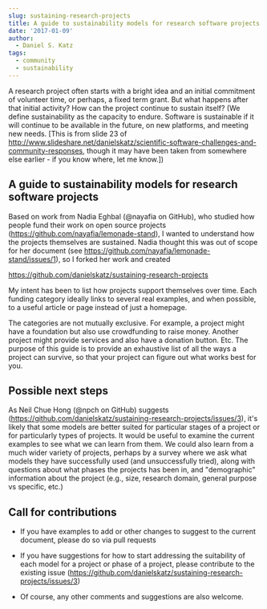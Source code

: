 ```yaml
---
slug: sustaining-research-projects
title: A guide to sustainability models for research software projects
date: '2017-01-09'
author:
  - Daniel S. Katz
tags:
  - community
  - sustainability
---
```


A research project often starts with a bright idea and an initial commitment of volunteer time, or perhaps,
a fixed term grant. But what happens after that initial activity? How can the project continue to
sustain itself? (We define sustainability as the capacity to endure. Software is sustainable if it
will continue to be available in the future, on new platforms, and meeting new needs.
[This is from slide 23 of http://www.slideshare.net/danielskatz/scientific-software-challenges-and-community-responses,
though it may have been taken from somewhere else earlier - if you know where, let me know.])

## A guide to sustainability models for research software projects

Based on work from Nadia Eghbal (@nayafia on GitHub), who studied how people fund their work on open source projects
(https://github.com/nayafia/lemonade-stand), I wanted to understand how
the projects themselves are sustained. Nadia thought this was out of scope for her document
(see https://github.com/nayafia/lemonade-stand/issues/1), so I forked her work and created

  https://github.com/danielskatz/sustaining-research-projects

My intent has been to list how projects support themselves over time. Each funding category
ideally links to several real examples, and when possible, to a useful article or page instead of just a homepage.

The categories are not mutually exclusive. For example, a project might have a foundation but also use
crowdfunding to raise money. Another project might provide services and also have a donation button. Etc.
The purpose of this guide is to provide an exhaustive list of all the ways a project can survive, so that
your project can figure out what works best for you.

## Possible next steps

As Neil Chue Hong (@npch on GitHub) suggests (https://github.com/danielskatz/sustaining-research-projects/issues/3), it's likely that some models
are better suited for particular stages of a project or for particularly types of projects.  It would be useful to
examine the current examples to see what we can learn from them.  We could also learn from a much wider variety of
projects, perhaps by a survey where we ask what models they have successfully used (and unsuccessfully tried), along
with questions about what phases the projects has been in, and "demographic" information about the project (e.g.,
size, research domain, general purpose vs specific, etc.)

## Call for contributions

- If you have examples to add or other changes to suggest to the current document, please do so via pull requests

- If you have suggestions for how to start addressing the suitability of each model for a project or phase of a project,
please contribute to the existing issue (https://github.com/danielskatz/sustaining-research-projects/issues/3)

- Of course, any other comments and suggestions are also welcome.
